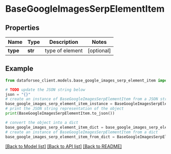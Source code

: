 # BaseGoogleImagesSerpElementItem


## Properties

Name | Type | Description | Notes
------------ | ------------- | ------------- | -------------
**type** | **str** | type of element | [optional] 

## Example

```python
from dataforseo_client.models.base_google_images_serp_element_item import BaseGoogleImagesSerpElementItem

# TODO update the JSON string below
json = "{}"
# create an instance of BaseGoogleImagesSerpElementItem from a JSON string
base_google_images_serp_element_item_instance = BaseGoogleImagesSerpElementItem.from_json(json)
# print the JSON string representation of the object
print(BaseGoogleImagesSerpElementItem.to_json())

# convert the object into a dict
base_google_images_serp_element_item_dict = base_google_images_serp_element_item_instance.to_dict()
# create an instance of BaseGoogleImagesSerpElementItem from a dict
base_google_images_serp_element_item_from_dict = BaseGoogleImagesSerpElementItem.from_dict(base_google_images_serp_element_item_dict)
```
[[Back to Model list]](../README.md#documentation-for-models) [[Back to API list]](../README.md#documentation-for-api-endpoints) [[Back to README]](../README.md)


